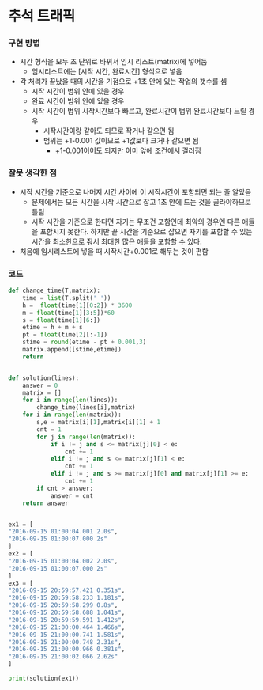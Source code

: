 # 추석 트래픽

### 구현 방법

- 시간 형식을 모두 초 단위로 바꿔서 임시 리스트(matrix)에 넣어둠
  - 임시리스트에는 [시작 시간, 완료시간] 형식으로 넣음
- 각 처리가 끝났을 때의 시간을 기점으로 +1초 안에 있는 작업의 갯수를 셈
  - 시작 시간이 범위 안에 있을 경우
  - 완료 시간이 범위 안에 있을 경우
  - 시작 시간이 범위 시작시간보다 빠르고, 완료시간이 범위 완료시간보다 느릴 경우
    - 시작시간이랑 같아도 되므로 작거나 같으면 됨
    - 범위는 +1-0.001 값이므로 +1값보다 크거나 같으면 됨
      - +1-0.001이어도 되지만 이미 앞에 조건에서 걸러짐



### 잘못 생각한 점

- 시작 시간을 기준으로 나머지 시간 사이에 이 시작시간이 포함되면 되는 줄 알았음
  - 문제에서는 모든 시간을 시작 시간으로 잡고 1초 안에 드는 것을 골라야하므로 틀림
  - 시작 시간을 기준으로 한다면 자기는 무조건 포함인데 최악의 경우엔 다른 애들을 포함시지 못한다. 하지만 끝 시간을 기준으로 잡으면 자기를 포함할 수 있는 시간을 최소한으로 줘서 최대한 많은 애들을 포함할 수 있다.
- 처음에 임시리스트에 넣을 때 시작시간+0.001로 해두는 것이 편함



### 코드

```python
def change_time(T,matrix):
    time = list(T.split(' '))
    h =  float(time[1][0:2]) * 3600
    m = float(time[1][3:5])*60
    s = float(time[1][6:])
    etime = h + m + s
    pt = float(time[2][:-1])
    stime = round(etime - pt + 0.001,3)
    matrix.append([stime,etime])
    return


def solution(lines):
    answer = 0
    matrix = []
    for i in range(len(lines)):
        change_time(lines[i],matrix)
    for i in range(len(matrix)):
        s,e = matrix[i][1],matrix[i][1] + 1
        cnt = 1
        for j in range(len(matrix)):
            if i != j and s <= matrix[j][0] < e:
                cnt += 1
            elif i != j and s <= matrix[j][1] < e:
                cnt += 1
            elif i != j and s >= matrix[j][0] and matrix[j][1] >= e:
                cnt += 1
        if cnt > answer:
            answer = cnt
    return answer


ex1 = [
"2016-09-15 01:00:04.001 2.0s",
"2016-09-15 01:00:07.000 2s"
]
ex2 = [
"2016-09-15 01:00:04.002 2.0s",
"2016-09-15 01:00:07.000 2s"
]
ex3 = [
"2016-09-15 20:59:57.421 0.351s",
"2016-09-15 20:59:58.233 1.181s",
"2016-09-15 20:59:58.299 0.8s",
"2016-09-15 20:59:58.688 1.041s",
"2016-09-15 20:59:59.591 1.412s",
"2016-09-15 21:00:00.464 1.466s",
"2016-09-15 21:00:00.741 1.581s",
"2016-09-15 21:00:00.748 2.31s",
"2016-09-15 21:00:00.966 0.381s",
"2016-09-15 21:00:02.066 2.62s"
]

print(solution(ex1))
```



